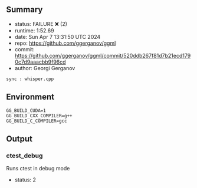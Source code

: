 ## Summary

- status:  FAILURE ❌ (2)
- runtime: 1:52.69
- date:    Sun Apr  7 13:31:50 UTC 2024
- repo:    https://github.com/ggerganov/ggml
- commit:  https://github.com/ggerganov/ggml/commit/520ddb267f81d7b21ecd1790c7d9aaacbb9f96cd
- author:  Georgi Gerganov
```
sync : whisper.cpp
```

## Environment

```
GG_BUILD_CUDA=1
GG_BUILD_CXX_COMPILER=g++
GG_BUILD_C_COMPILER=gcc
```

## Output

### ctest_debug

Runs ctest in debug mode
- status: 2
```

```

